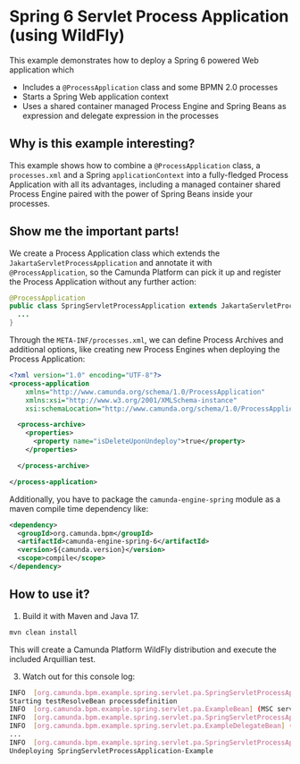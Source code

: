 # Spring 6 Servlet Process Application (using WildFly)

This example demonstrates how to deploy a Spring 6 powered Web application which

  * Includes a `@ProcessApplication` class and some BPMN 2.0 processes
  * Starts a Spring Web application context
  * Uses a shared container managed Process Engine and Spring Beans as expression and delegate
    expression in the processes

## Why is this example interesting?

This example shows how to combine a `@ProcessApplication` class, a `processes.xml` and a Spring
`applicationContext` into a fully-fledged Process Application with all its advantages, including a
managed container shared Process Engine paired with the power of Spring Beans inside your processes.

## Show me the important parts!

We create a Process Application class which extends the `JakartaServletProcessApplication` and annotate
it with `@ProcessApplication`, so the Camunda Platform can pick it up and register the Process 
Application without any further action:

```java
@ProcessApplication
public class SpringServletProcessApplication extends JakartaServletProcessApplication {
  ...
}
```

Through the `META-INF/processes.xml`, we can define Process Archives and additional options, like
creating new Process Engines when deploying the Process Application:

```xml
<?xml version="1.0" encoding="UTF-8"?>
<process-application
    xmlns="http://www.camunda.org/schema/1.0/ProcessApplication"
    xmlns:xsi="http://www.w3.org/2001/XMLSchema-instance"
    xsi:schemaLocation="http://www.camunda.org/schema/1.0/ProcessApplication http://www.camunda.org/schema/1.0/ProcessApplication ">

  <process-archive>
    <properties>
      <property name="isDeleteUponUndeploy">true</property>
    </properties>

  </process-archive>

</process-application>
```

Additionally, you have to package the `camunda-engine-spring` module as a maven compile time 
dependency like:

```xml
<dependency>
  <groupId>org.camunda.bpm</groupId>
  <artifactId>camunda-engine-spring-6</artifactId>
  <version>${camunda.version}</version>
  <scope>compile</scope>
</dependency>
```

## How to use it?

1. Build it with Maven and Java 17.

```bash
mvn clean install
```

This will create a Camunda Platform WildFly distribution and execute the included Arquillian test.

3. Watch out for this console log:

```bash
INFO  [org.camunda.bpm.example.spring.servlet.pa.SpringServletProcessApplication] (MSC service thread 1-5) Invoking @PostDeploy annotation in org.camunda.bpm.example.spring.servlet.pa.SpringServletProcessApplication
Starting testResolveBean processdefinition
INFO  [org.camunda.bpm.example.spring.servlet.pa.ExampleBean] (MSC service thread 1-5) org.camunda.bpm.example.spring.servlet.pa.ExampleBean is currently invoked.
INFO  [org.camunda.bpm.example.spring.servlet.pa.SpringServletProcessApplication] (MSC service thread 1-5) Starting testResolveBeanFromJobExecutor processdefinition
INFO  [org.camunda.bpm.example.spring.servlet.pa.ExampleDelegateBean] (pool-10-thread-7) org.camunda.bpm.example.spring.servlet.pa.ExampleDelegateBean is currently invoked.
...
INFO  [org.camunda.bpm.example.spring.servlet.pa.SpringServletProcessApplication] (MSC service thread 1-1) Invoking @PreUndeploy annotation in org.camunda.bpm.example.spring.servlet.pa.SpringServletProcessApplication
Undeploying SpringServletProcessApplication-Example
```
